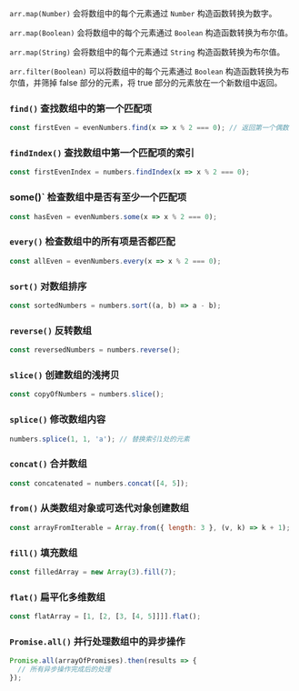 `arr.map(Number)` 会将数组中的每个元素通过 `Number` 构造函数转换为数字。

`arr.map(Boolean)` 会将数组中的每个元素通过 `Boolean` 构造函数转换为布尔值。

`arr.map(String)` 会将数组中的每个元素通过 `String` 构造函数转换为布尔值。

`arr.filter(Boolean)` 可以将数组中的每个元素通过 `Boolean` 构造函数转换为布尔值，并筛掉 false 部分的元素，将 true 部分的元素放在一个新数组中返回。

### `find()` 查找数组中的第一个匹配项

```javascript
const firstEven = evenNumbers.find(x => x % 2 === 0); // 返回第一个偶数
```

### `findIndex()` 查找数组中第一个匹配项的索引

```javascript
const firstEvenIndex = numbers.findIndex(x => x % 2 === 0);
```

###  some()` 检查数组中是否有至少一个匹配项

```javascript
const hasEven = evenNumbers.some(x => x % 2 === 0);
```

### `every()` 检查数组中的所有项是否都匹配

```javascript
const allEven = evenNumbers.every(x => x % 2 === 0);
```

###  `sort()` 对数组排序

```javascript
const sortedNumbers = numbers.sort((a, b) => a - b);
```

### `reverse()` 反转数组

```javascript
const reversedNumbers = numbers.reverse();
```

### `slice()` 创建数组的浅拷贝

```javascript
const copyOfNumbers = numbers.slice();
```

### `splice()` 修改数组内容

```javascript
numbers.splice(1, 1, 'a'); // 替换索引1处的元素
```

### `concat()` 合并数组

```javascript
const concatenated = numbers.concat([4, 5]);
```

### `from()` 从类数组对象或可迭代对象创建数组

```javascript
const arrayFromIterable = Array.from({ length: 3 }, (v, k) => k + 1);
```

### `fill()` 填充数组

```javascript
const filledArray = new Array(3).fill(7);
```

### `flat()` 扁平化多维数组

```javascript
const flatArray = [1, [2, [3, [4, 5]]]].flat();
```

### `Promise.all()` 并行处理数组中的异步操作

```javascript
Promise.all(arrayOfPromises).then(results => {
  // 所有异步操作完成后的处理
});
```